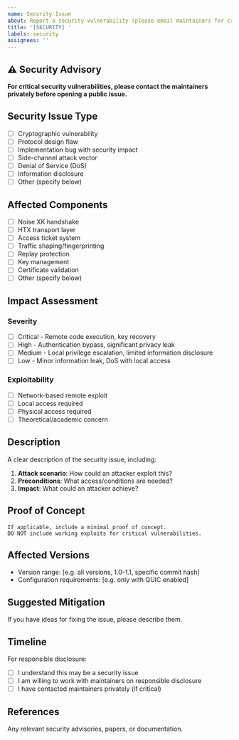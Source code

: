 ```yaml
---
name: Security Issue
about: Report a security vulnerability (please email maintainers for critical issues)
title: '[SECURITY] '
labels: security
assignees: ''
---
```


## ⚠️ Security Advisory

**For critical security vulnerabilities, please contact the maintainers privately before opening a public issue.**

## Security Issue Type

- [ ] Cryptographic vulnerability
- [ ] Protocol design flaw
- [ ] Implementation bug with security impact
- [ ] Side-channel attack vector
- [ ] Denial of Service (DoS)
- [ ] Information disclosure
- [ ] Other (specify below)

## Affected Components

- [ ] Noise XK handshake
- [ ] HTX transport layer
- [ ] Access ticket system
- [ ] Traffic shaping/fingerprinting
- [ ] Replay protection
- [ ] Key management
- [ ] Certificate validation
- [ ] Other (specify below)

## Impact Assessment

### Severity

- [ ] Critical - Remote code execution, key recovery
- [ ] High - Authentication bypass, significant privacy leak
- [ ] Medium - Local privilege escalation, limited information disclosure
- [ ] Low - Minor information leak, DoS with local access

### Exploitability

- [ ] Network-based remote exploit
- [ ] Local access required
- [ ] Physical access required
- [ ] Theoretical/academic concern

## Description

A clear description of the security issue, including:

1. **Attack scenario**: How could an attacker exploit this?
2. **Preconditions**: What access/conditions are needed?
3. **Impact**: What could an attacker achieve?

## Proof of Concept

```text
If applicable, include a minimal proof of concept.
DO NOT include working exploits for critical vulnerabilities.
```

## Affected Versions

- Version range: [e.g. all versions, 1.0-1.1, specific commit hash]
- Configuration requirements: [e.g. only with QUIC enabled]

## Suggested Mitigation

If you have ideas for fixing the issue, please describe them.

## Timeline

For responsible disclosure:

- [ ] I understand this may be a security issue
- [ ] I am willing to work with maintainers on responsible disclosure
- [ ] I have contacted maintainers privately (if critical)

## References

Any relevant security advisories, papers, or documentation.
